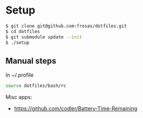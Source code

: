 # Setup

```bash
$ git clone git@github.com:frosas/dotfiles.git
$ cd dotfiles
$ git submodule update --init
$ ./setup
```

## Manual steps

In ~/.profile

```bash
source dotfiles/bash/rc
```
 
Misc apps:

- https://github.com/codler/Battery-Time-Remaining
